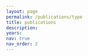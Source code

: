 ```yaml
---
layout: page
permalink: /publications/type
title: publications
description: 
years: 
nav: true
nav_order: 2
---
```

